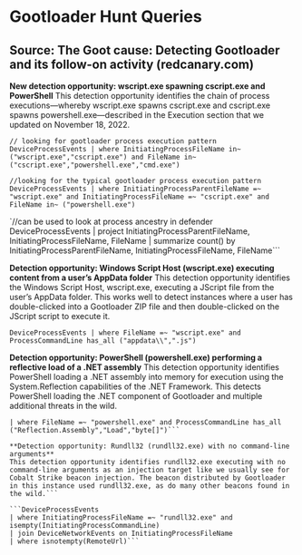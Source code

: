 # Gootloader Hunt Queries

## Source: The Goot cause: Detecting Gootloader and its follow-on activity (redcanary.com)

**New detection opportunity: wscript.exe spawning cscript.exe and PowerShell**
This detection opportunity identifies the chain of process executions—whereby wscript.exe spawns cscript.exe and cscript.exe spawns powershell.exe—described in the Execution section that we updated on November 18, 2022.

`// looking for gootloader process execution pattern
DeviceProcessEvents
| where InitiatingProcessFileName in~ ("wscript.exe","cscript.exe") and FileName in~ ("cscript.exe","powershell.exe","cmd.exe")`

`//looking for the typical gootloader process execution pattern
DeviceProcessEvents
| where InitiatingProcessParentFileName =~ "wscript.exe" and InitiatingProcessFileName =~ "cscript.exe" and FileName in~ ("powershell.exe")`

`//can be used to look at process ancestry in defender
DeviceProcessEvents
| project InitiatingProcessParentFileName, InitiatingProcessFileName, FileName
| summarize count() by InitiatingProcessParentFileName, InitiatingProcessFileName, FileName```

**Detection opportunity: Windows Script Host (wscript.exe) executing content from a user’s AppData folder**
This detection opportunity identifies the Windows Script Host, wscript.exe, executing a JScript file from the user’s AppData folder. This works well to detect instances where a user has double-clicked into a Gootloader ZIP file and then double-clicked on the JScript script to execute it.

`DeviceProcessEvents
| where FileName =~ "wscript.exe" and ProcessCommandLine has_all ("appdata\\",".js")`

**Detection opportunity: PowerShell (powershell.exe) performing a reflective load of a .NET assembly**
This detection opportunity identifies PowerShell loading a .NET assembly into memory for execution using the System.Reflection capabilities of the .NET Framework. This detects PowerShell loading the .NET component of Gootloader and multiple additional threats in the wild.

```DeviceProcessEvents
| where FileName =~ "powershell.exe" and ProcessCommandLine has_all ("Reflection.Assembly","Load","byte[]")```

**Detection opportunity: Rundll32 (rundll32.exe) with no command-line arguments**
This detection opportunity identifies rundll32.exe executing with no command-line arguments as an injection target like we usually see for Cobalt Strike beacon injection. The beacon distributed by Gootloader in this instance used rundll32.exe, as do many other beacons found in the wild.```

```DeviceProcessEvents
| where InitiatingProcessFileName =~ "rundll32.exe" and isempty(InitiatingProcessCommandLine)
| join DeviceNetworkEvents on InitiatingProcessFileName
| where isnotempty(RemoteUrl)```
